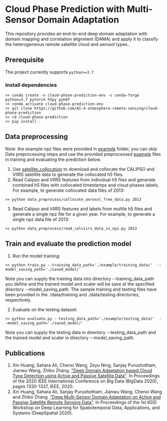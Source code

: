 # Cloud Phase Prediction with Multi-Sensor Domain Adaptation 
This repository provides an end-to-end deep domain adaptation with domain mapping and correlation alignment (DAMA) and apply it to classify the heterogeneous remote satellite cloud and aerosol types..

## Prerequisite
The project currently supports `python>=3.7`

### Install dependencies
```
>> conda create -n cloud-phase-prediction-env -c conda-forge python=3.7 pytorch h5py pyhdf
>> conda activate cloud-phase-prediction-env
>> git clone https://github.com/AI-4-atmosphere-remote-sensing/cloud-phase-prediction
>> cd cloud-phase-prediction
>> pip install .
```

## Data preprocessing
Note: the example npz files were provided in [example](https://github.com/AI-4-atmosphere-remote-sensing/cloud-phase-prediction/tree/main/example) folder, you can skip Data preprocessing steps and use the provided preprocessed [example](https://github.com/AI-4-atmosphere-remote-sensing/cloud-phase-prediction/tree/main/example) files in training and evaluating the prediction below. 

1. Use [satellite_collocation](https://github.com/AI-4-atmosphere-remote-sensing/satellite_collocation) to download and collocate the CALIPSO and VIIRS satellite data to generate the collocated h5 files. 
2. Read Calipso and VIIRS features from individual h5 files and generate combined h5 files with collocated timestamps and cloud phases labels. For example, to generate collocated data files of 2013:
```
>> python data_preprocess/collocate_aerosol_free_data.py 2013
```
3. Read Calipso and VIIRS features and labels from multile h5 files and generate a single npz file for a given year. For example, to generate a single npz data file of 2013:
```
>> python data_preprocess/read_calviirs_data_in_npz.py 2013 
```

## Train and evaluate the prediction model
1. Run the model training: 
```
>> python train.py --training_data_path='./example/training_data/'  --model_saving_path='./saved_model/'
```

Note you can supply the training data into directory --training_data_path you define and the trained model and scaler will be save at the specified directory --model_saving_path. The sample training and testing files have been provided in the ./data/training and ./data/testing directories, respectively.  

2. Evaluate on the testing dataset: 
```
>> python evaluate.py --testing_data_path='./example/testing_data/'  --model_saving_path='./saved_model/'
```

Note you can supply the testing data in directory --testing_data_path and the trained model and scaler in directory --model_saving_path.

## Publications
1. Xin Huang, Sahara Ali, Chenxi Wang, Zeyu Ning, Sanjay Purushotham, Jianwu Wang, Zhibo Zhang. ["Deep Domain Adaptation based Cloud Type Detection using Active and Passive Satellite Data"](https://ieeexplore.ieee.org/abstract/document/9377756). In Proceedings of the 2020 IEEE International Conference on Big Data (BigData 2020), pages 1330-1337, IEEE, 2020.
2. Xin Huang, Sahara Ali, Sanjay Purushotham, Jianwu Wang, Chenxi Wang and Zhibo Zhang. ["Deep Multi-Sensor Domain Adaptation on Active and Passive Satellite Remote Sensing Data"](http://mason.gmu.edu/~lzhao9/venues/DeepSpatial2020/papers/DeepSpatial2020_paper_14_camera_ready.pdf). In Proceedings of the 1st KDD Workshop on Deep Learning for Spatiotemporal Data, Applications, and Systems (DeepSpatial 2020).

